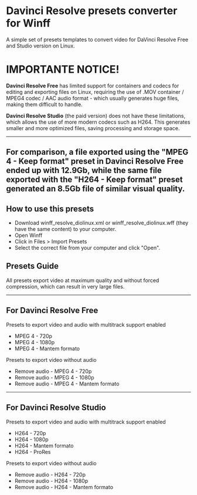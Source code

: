 # Davinci Resolve presets converter for Winff
A simple set of presets templates to convert video for DaVinci Resolve Free and Studio version on Linux.

# IMPORTANTE NOTICE!
**Davinci Resolve Free** has limited support for containers and codecs for editing and exporting files on Linux, requiring the use of .MOV container / MPEG4 codec / AAC audio format - which usually generates huge files, making them difficult to handle.

**Davinci Resolve Studio** (the paid version) does not have these limitations, which allows the use of more modern codecs such as H264. This generates smaller and more optimized files, saving processing and storage space.

---
For comparison, a file exported using the "MPEG 4 - Keep format" preset in Davinci Resolve Free ended up with 12.9Gb, while the same file exported with the "H264 - Keep format" preset generated an 8.5Gb file of similar visual quality.
---

## How to use this presets
* Download winff_resolve_diolinux.xml or winff_resolve_diolinux.wff (they have the same content) to your computer.
* Open Winff
* Click in Files > Import Presets
* Select the correct file from your computer and click "Open".

## Presets Guide
All presets export video at maximum quality and without forced compression, which can result in very large files.

----
## For Davinci Resolve Free
Presets to export video and audio with multitrack support enabled
* MPEG 4 - 720p
* MPEG 4 - 1080p
* MPEG 4 - Mantem formato

Presets to export video without audio
* Remove audio - MPEG 4 - 720p
* Remove audio - MPEG 4 - 1080p
* Remove audio - MPEG 4 - Mantem formato

---
## For Davinci Resolve Studio
Presets to export video and audio with multitrack support enabled
* H264 - 720p
* H264 - 1080p
* H264 - Mantem formato
* H264 - ProRes

Presets to export video without audio
* Remove audio - H264 - 720p
* Remove audio - H264 - 1080p
* Remove audio - H264 - Mantem formato